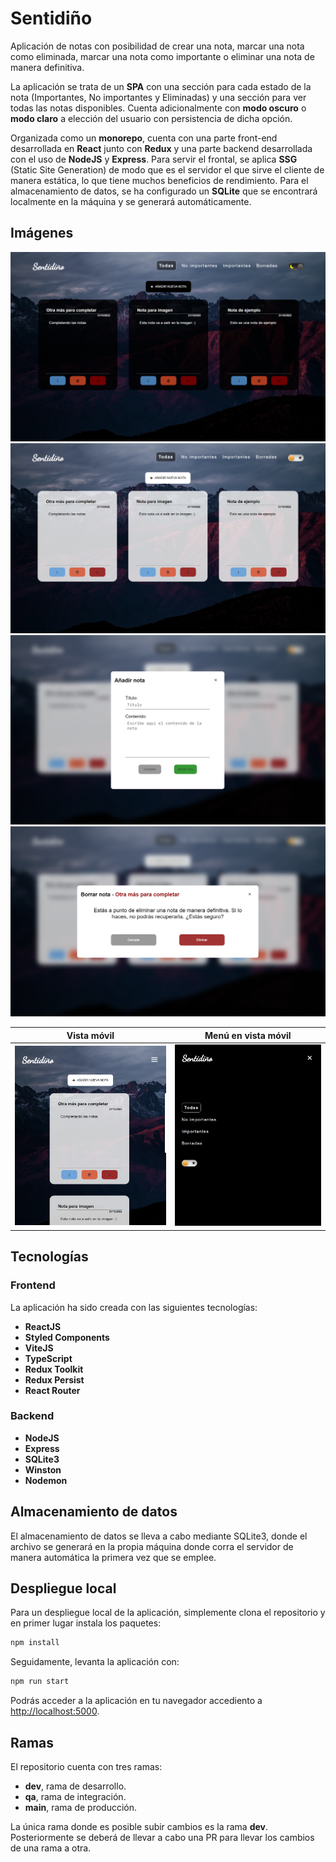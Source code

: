 # Sentidiño

Aplicación de notas con posibilidad de crear una nota, marcar una nota como eliminada, marcar una nota como importante o eliminar una nota de manera definitiva.

La aplicación se trata de un **SPA** con una sección para cada estado de la nota (Importantes, No importantes y Eliminadas) y una sección para ver todas las notas disponibles. Cuenta adicionalmente con **modo oscuro** o **modo claro** a elección del usuario con persistencia de dicha opción.

Organizada como un **monorepo**, cuenta con una parte front-end desarrollada en **React** junto con **Redux** y una parte backend desarrollada con el uso de **NodeJS** y **Express**. Para servir el frontal, se aplica **SSG** (Static Site Generation) de modo que es el servidor el que sirve el cliente de manera estática, lo que tiene muchos beneficios de rendimiento. Para el almacenamiento de datos, se ha configurado un **SQLite** que se encontrará localmente en la máquina y se generará automáticamente.

## Imágenes

![](imagenes/darkmode_all_app.png)
![](imagenes/lightmode_all_app.png)
![](imagenes/add_note.png)
![](imagenes/delete_note.png)

|          Vista móvil          |        Menú en vista móvil         |
| :---------------------------: | :--------------------------------: |
| ![](imagenes/mobile_view.png) | ![](imagenes/mobile_view_menu.png) |

## Tecnologías

### Frontend

La aplicación ha sido creada con las siguientes tecnologías:

- **ReactJS**
- **Styled Components**
- **ViteJS**
- **TypeScript**
- **Redux Toolkit**
- **Redux Persist**
- **React Router**

### Backend

- **NodeJS**
- **Express**
- **SQLite3**
- **Winston**
- **Nodemon**

## Almacenamiento de datos

El almacenamiento de datos se lleva a cabo mediante SQLite3, donde el archivo se generará en la propia máquina donde corra el servidor de manera automática la primera vez que se emplee.

## Despliegue local

Para un despliegue local de la aplicación, simplemente clona el repositorio y en primer lugar instala los paquetes:

```bash
npm install
```

Seguidamente, levanta la aplicación con:

```bash
npm run start
```

Podrás acceder a la aplicación en tu navegador accediento a [http://localhost:5000](http://localhost:5000).

## Ramas

El repositorio cuenta con tres ramas:

- **dev**, rama de desarrollo.
- **qa**, rama de integración.
- **main**, rama de producción.

La única rama donde es posible subir cambios es la rama **dev**. Posteriormente se deberá de llevar a cabo una PR para llevar los cambios de una rama a otra.
